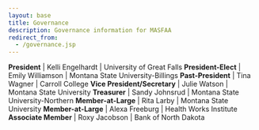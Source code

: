 ```yaml
---
layout: base
title: Governance
description: Governance information for MASFAA
redirect_from:
  - /governance.jsp
---
```


**President** | Kelli Engelhardt | University of Great Falls
**President-Elect** | Emily Williamson | Montana State University-Billings
**Past-President** | Tina Wagner | Carroll College
**Vice President/Secretary** | Julie Watson | Montana State University
**Treasurer** | Sandy Johnsrud | Montana State University-Northern
**Member-at-Large** | Rita Larby |  Montana State University
**Member-at-Large** | Alexa Freeburg | Health Works Institute
**Associate Member** | Roxy Jacobson | Bank of North Dakota